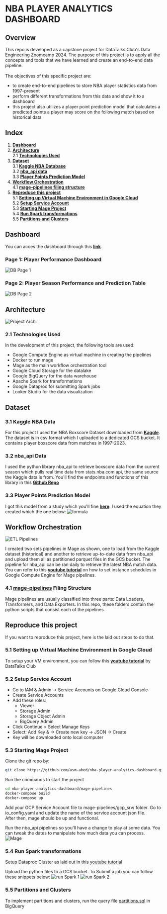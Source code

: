 # NBA PLAYER ANALYTICS DASHBOARD
## Overview

This repo is developed as a capstone project for DataTalks Club's Data Engineering Zoomcamp 2024. The purpose of this project is to apply all the concepts and tools that we have learned and create an end-to-end data pipeline. 
<br>
<br>
The objectives of this specific project are: 
<br>
   - to create end-to-end pipelines to store NBA player statistics data from 1997-present<br>
   - perform different transformations from this data and show it to a dashboard<br>
   - this project also utilizes a player point prediction model that calculates a predicted points a player may score on the following match based on historical data <br>

## Index
1. [**Dashboard**](https://github.com/asm-abed/nba-player-analytics-dashboard?tab=readme-ov-file#dashboard) <br>
2. [**Architecture**](https://github.com/asm-abed/nba-player-analytics-dashboard?tab=readme-ov-file#architecture) <br>
     2.1 [**Technologies Used**](https://github.com/asm-abed/nba-player-analytics-dashboard/blob/main/README.md#21-technologies-used) <br>
3. [**Dataset**](https://github.com/asm-abed/nba-player-analytics-dashboard/blob/main/README.md#dataset) <br>
     3.1 [**Kaggle NBA Database**](https://github.com/asm-abed/nba-player-analytics-dashboard/blob/main/README.md#31-kaggle-nba-data-) <br>
     3.2 [**nba_api data**](https://github.com/asm-abed/nba-player-analytics-dashboard/main/README.md#32-nba_api-data-) <br>
     3.3 [**Player Points Prediction Model**](https://github.com/asm-abed/nba-player-analytics-dashboard/blob/main/README.md#33-player-points-prediction-model-) <br>
4. [**Workflow Orchestration**](https://github.com/asm-abed/nba-player-analytics-dashboard/blob/main/README.md#workflow-orchestration) <br>
     4.1 [**mage-pipelines filing structure**](https://github.com/asm-abed/nba-player-analytics-dashboard/blob/main/README.md#41-mage-pipelines-filing-structure) <br>
5. [**Reproduce this project**](https://github.com/asm-abed/nba-player-analytics-dashboard/blob/main/README.md#reproduce-this-project) <br>
     5.1 [**Setting up Virtual Machine Environment in Google Cloud**](https://github.com/asm-abed/nba-player-analytics-dashboard/blob/main/README.md#51-setting-up-virtual-machine-environment-in-google-cloud) <br>
     5.2 [**Setup Service Account**](https://github.com/asm-abed/nba-player-analytics-dashboard/blob/main/README.md#52-setup-service-account) <br>
     5.3 [**Starting Mage Project**](https://github.com/asm-abed/nba-player-analytics-dashboard/blob/main/README.md#53-starting-mage-project) <br>
     5.4 [**Run Spark transformations**](https://github.com/asm-abed/nba-player-analytics-dashboard/blob/main/README.md#54-run-spark-transformations) <br>
     5.5 [**Partitions and Clusters**](https://github.com/asm-abed/nba-player-analytics-dashboard/blob/main/README.md#55-partitions-and-clusters) <br>
   


## Dashboard
You can acces the dashboard through this [**link**](https://lookerstudio.google.com/reporting/2af71728-04ed-40ea-89a0-9612950f50c6). 
<br>
### Page 1: Player Performance Dashboard
![DB Page 1](./misc/dashboard1.png?raw=true "Dasboard Page 1")

### Page 2: Player Season Performance and Prediction Table
![DB Page 2](./misc/dashboard2.png?raw=true "Dasboard Page 2")

## Architecture
![Project Archi](./misc/Architecture5.svg?raw=true "Architecture")

### 2.1 Technologies Used
In the development of this project, the following tools are used:
  - Google Compute Engine as virtual machine in creating the pipelines
  - Docker to run mage
  - Mage as the main workflow orchestration tool
  - Google Cloud Storage for the datalake
  - Google BigQuery for the data warehouse
  - Apache Spark for transformations
  - Google Dataproc for submitting Spark jobs
  - Looker Studio for the data visualization

## Dataset
###   3.1 **Kaggle NBA Data** <br>
   For this project I used the NBA Boxscore Dataset downloaded from [**Kaggle**](https://www.kaggle.com/datasets/szymonjwiak/nba-traditional?select=traditional.csv). The dataset is in csv format which I uploaded to a dedicated GCS bucket. It contains player boxscore data from matches in 1997-2023.

###   3.2 **nba_api Data** <br>
   I used the python library nba_api to retrieve boxscore data from the current season which pulls real time data from stats.nba.com api, the same source the Kaggle data is from. You'll find the endpoints and functions of this library in this [**Github Repo**](https://github.com/swar/nba_api)

 ###  3.3 **Player Points Prediction Model** <br>
   I got this model from a study which you'll fine [**here**](https://courses.cs.washington.edu/courses/cse547/23wi/old_projects/23wi/NBA_Performance.pdf). I used the equation they created which the one below:
   ![formula](./misc/formula.png?raw=true "Prediction Formula")

## Workflow Orchestration
![ETL Pipelines](./misc/workflow.png?raw=true "ETL Pipelines")

I created two sets pipelines in Mage as shown, one to load from the Kaggle dataset (historical) and another to retrieve up-to-date data from nba_api and upload them all as partitioned parquet files in the GCS bucket. The pipeline for nba_api can be ran daily to retrieve the latest NBA match data. You can refer to this [**youtube tutorial**](https://www.youtube.com/watch?v=C0fNc8ZOpSI) on how to set instance schedules in Google Compute Engine for Mage pipelines. 

### 4.1 [mage-pipelines](./mage-pipelines) Filing Structure
Mage pipelines are usually classified into three parts: Data Loaders, Transformers, and Data Exporters. In this repo, these folders contain the python scripts that consist each of the pipelines. 

## Reproduce this project
If you want to reproduce this project, here is the laid out steps to do that. 

### 5.1 Setting up Virtual Machine Environment in Google Cloud
To setup your VM environment, you can follow this [**youtube tutorial**](https://www.youtube.com/watch?v=ae-CV2KfoN0&list=PL3MmuxUbc_hJed7dXYoJw8DoCuVHhGEQb&index=14) by DataTalks Club

### 5.2 Setup Service Account
  - Go to IAM & Admin → Service Accounts on Google Cloud Console
  - Create Service Accounts
  - Add these roles:
     - Viewer
     - Storage Admin
     - Storage Object Admin
     - BigQuery Admin
   - Click Continue > Select Manage Keys
   - Select: Add Key & → Create new key → JSON → Create
   - Key will be downloaded onto local computer

### 5.3 Starting Mage Project
Clone the git repo by:

```bash
git clone https://github.com/asm-abed/nba-player-analytics-dashboard.git
```
Run the commands to start the project
```bash
cd nba-player-analytics-dashboard/mage-pipelines
docker-compose build
docker-compose up
```
Add your GCP Service Account file to mage-pipelines/gcp_srv/ folder. Go to io_config.yaml and update the name of the service account json file.  <br>
After then, mage should be up and functional. <br>

Run the nba_api pipelines so you'll have a change to play at some data. You can tweak the dates to manipulate how much data you can process. <br>
![Mage](./misc/mage.png?raw=true "Mage")
### 5.4 Run Spark transformations 
Setup Dataproc Cluster as laid out in this [youtube tutorial](https://www.youtube.com/watch?v=osAiAYahvh8&list=PL3MmuxUbc_hJed7dXYoJw8DoCuVHhGEQb&index=65)

Upload the python files to a GCS bucket. To Submit a job you can follow these snippets below:
![run Spark 1](./misc/runspark1.png?raw=true "run Spark 1")
![run Spark 2](./misc/runspark2.png?raw=true "run Spark 2")

### 5.5 Partitions and Clusters
To implement partitions and clusters, run the query file [partitions.sql](./bigquery-warehousing/nba_database_partitioning.sql) in BigQuery

 
